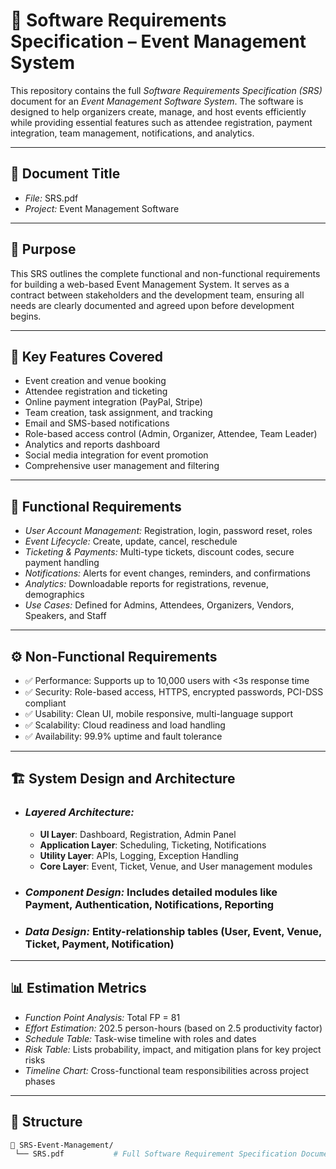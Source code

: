 # 📘 Software Requirements Specification – Event Management System

This repository contains the full *Software Requirements Specification (SRS)* document for an *Event Management Software System*. The software is designed to help organizers create, manage, and host events efficiently while providing essential features such as attendee registration, payment integration, team management, notifications, and analytics.

---

## 📄 Document Title

- *File:* SRS.pdf
- *Project:* Event Management Software

---

## 🎯 Purpose

This SRS outlines the complete functional and non-functional requirements for building a web-based Event Management System. It serves as a contract between stakeholders and the development team, ensuring all needs are clearly documented and agreed upon before development begins.

---

## 🧩 Key Features Covered

- Event creation and venue booking
- Attendee registration and ticketing
- Online payment integration (PayPal, Stripe)
- Team creation, task assignment, and tracking
- Email and SMS-based notifications
- Role-based access control (Admin, Organizer, Attendee, Team Leader)
- Analytics and reports dashboard
- Social media integration for event promotion
- Comprehensive user management and filtering

---

## 🧠 Functional Requirements

- *User Account Management:* Registration, login, password reset, roles
- *Event Lifecycle:* Create, update, cancel, reschedule
- *Ticketing & Payments:* Multi-type tickets, discount codes, secure payment handling
- *Notifications:* Alerts for event changes, reminders, and confirmations
- *Analytics:* Downloadable reports for registrations, revenue, demographics
- *Use Cases:* Defined for Admins, Attendees, Organizers, Vendors, Speakers, and Staff

---

## ⚙ Non-Functional Requirements

- ✅ Performance: Supports up to 10,000 users with <3s response time  
- ✅ Security: Role-based access, HTTPS, encrypted passwords, PCI-DSS compliant  
- ✅ Usability: Clean UI, mobile responsive, multi-language support  
- ✅ Scalability: Cloud readiness and load handling  
- ✅ Availability: 99.9% uptime and fault tolerance

---

## 🏗 System Design and Architecture

- ### *Layered Architecture:*
  - <b>UI Layer</b>: Dashboard, Registration, Admin Panel
  - <b>Application Layer</b>: Scheduling, Ticketing, Notifications
  - <b>Utility Layer</b>: APIs, Logging, Exception Handling
  - <b>Core Layer</b>: Event, Ticket, Venue, and User management modules

- ### *Component Design:* Includes detailed modules like Payment, Authentication, Notifications, Reporting

- ### *Data Design:* Entity-relationship tables (User, Event, Venue, Ticket, Payment, Notification)

---

## 📊 Estimation Metrics

- *Function Point Analysis:* Total FP = 81  
- *Effort Estimation:* 202.5 person-hours (based on 2.5 productivity factor)  
- *Schedule Table:* Task-wise timeline with roles and dates  
- *Risk Table:* Lists probability, impact, and mitigation plans for key project risks  
- *Timeline Chart:* Cross-functional team responsibilities across project phases

---

## 📁 Structure

```bash
📂 SRS-Event-Management/
 └── SRS.pdf           # Full Software Requirement Specification Document
